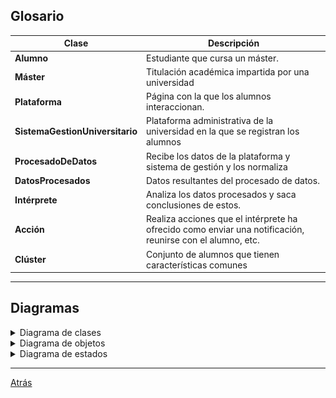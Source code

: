 ## Glosario

|Clase|Descripción
|-|-
|**Alumno**|Estudiante que cursa un máster.
|**Máster**|Titulación académica impartida por una universidad
|**Plataforma**|Página con la que los alumnos interaccionan.
|**SistemaGestionUniversitario**|Plataforma administrativa de la universidad en la que se registran los alumnos
|**ProcesadoDeDatos**|Recibe los datos de la plataforma y sistema de gestión y los normaliza
|**DatosProcesados**|Datos resultantes del procesado de datos.
|**Intérprete**|Analiza los datos procesados y saca conclusiones de estos.
|**Acción**|Realiza acciones que el intérprete ha ofrecido como enviar una notificación, reunirse con el alumno, etc.
|**Clúster**|Conjunto de alumnos que tienen características comunes
<hr>

## Diagramas

<details>
  <summary>Diagrama de clases</summary>
  
|Diagrama de clases
|:-:
|![](01-DiagramaDeClases/Clases.png)

</details>

<details>
  <summary>Diagrama de objetos</summary>
  
|Diagrama de objetos
|:-:
|![](02-DiagramaDeObjetos/Objetos.png)

</details>

<details>
  <summary>Diagrama de estados</summary>

  <div align="center">

| Estado                      | Descripción                                                                   |
| -------------------------- | ----------------------------------------------------------------------------- |
| **Alumnos Interactuando**  | El alumno interactúa con la plataforma o el sistema de gestión y genera datos |
| **Procesamiento Datos**    | Se procesan los datos generados por los alumnos                               |
| **Alumno Bajo Engagement** | Alumno con baja interacción y compromiso                                      |
| **Alumno Alto Engagement** | Alumno con alta interacción y compromiso                                      |
| **Abandono**               | Alumno deja la institución                                                    |

</div>
  
|Diagrama de estados alumno
|:-:
|![](03-DiagramaDeEstados/DiagramaEstadosAlumno.png)

|Diagrama de estados sistema
|:-:
|![](03-DiagramaDeEstados/DiagramaEstadosSistema.png)

</details>

<hr>

[Atrás](../readme.md)

